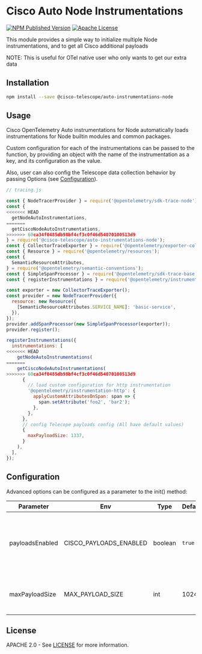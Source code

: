 # Cisco Auto Node Instrumentations

[![NPM Published Version][npm-image]][npm-url]
[![Apache License][license-image]][license-image]

This module provides a simple way to initialize multiple Node instrumentations,
and to get all Cisco additional payloads

NOTE: This is useful for OTel native user who only wants to get our extra data

## Installation

```bash
npm install --save @cisco-telescope/auto-instrumentations-node
```

## Usage

Cisco OpenTelemetry Auto instrumentations for Node automatically loads instrumentations for Node builtin modules and common packages.

Custom configuration for each of the instrumentations can be passed to the function, by providing an object with the name of the instrumentation as a key, and its configuration as the value.

Also, user can also config the Telescope data collection behavior by passing Options (see [Configuration](#configuration)).

```javascript
// tracing.js

const { NodeTracerProvider } = require('@opentelemetry/sdk-trace-node');
const {
<<<<<<< HEAD
  getNodeAutoInstrumentations,
=======
  getCiscoNodeAutoInstrumentations,
>>>>>>> 60ca34f0485db98bf4cf3c0f46d54070100513d9
} = require('@cisco-telescope/auto-instrumentations-node');
const { CollectorTraceExporter } = require('@opentelemetry/exporter-collector');
const { Resource } = require('@opentelemetry/resources');
const {
  SemanticResourceAttributes,
} = require('@opentelemetry/semantic-conventions');
const { SimpleSpanProcessor } = require('@opentelemetry/sdk-trace-base');
const { registerInstrumentations } = require('@opentelemetry/instrumentation');

const exporter = new CollectorTraceExporter();
const provider = new NodeTracerProvider({
  resource: new Resource({
    [SemanticResourceAttributes.SERVICE_NAME]: 'basic-service',
  }),
});
provider.addSpanProcessor(new SimpleSpanProcessor(exporter));
provider.register();

registerInstrumentations({
  instrumentations: [
<<<<<<< HEAD
    getNodeAutoInstrumentations(
=======
    getCiscoNodeAutoInstrumentations(
>>>>>>> 60ca34f0485db98bf4cf3c0f46d54070100513d9
      {
        // load custom configuration for http instrumentation
        '@opentelemetry/instrumentation-http': {
          applyCustomAttributesOnSpan: span => {
            span.setAttribute('foo2', 'bar2');
          },
        },
      },
      // config Telecope payloads config (All have default values)
      {
        maxPayloadSize: 1337,
      }
    ),
  ],
});
```

## Configuration

Advanced options can be configured as a parameter to the init() method:

| Parameter       | Env                    | Type    | Default | Description                                                                                                                                                                                                                      |
| --------------- | ---------------------- | ------- | ------- | -------------------------------------------------------------------------------------------------------------------------------------------------------------------------------------------------------------------------------- |
| payloadsEnabled | CISCO_PAYLOADS_ENABLED | boolean | `true`  | Whether the span should include paylaods or not according to [this list](https://github.com/epsagon/cisco-otel-distribution-specifications/blob/7594c0d2f6504e59e1b8c238426eba5171155b90/packages/js/src/payload_attributes.ts). |
| maxPayloadSize  | MAX_PAYLOAD_SIZE       | int     | 1024    | Max payload size to collect per attribute                                                                                                                                                                                        |

## License

APACHE 2.0 - See [LICENSE][license-url] for more information.

[npm-url]: https://www.npmjs.com/package/@cisco-telescope/auto-instrumentations-node
[npm-image]: https://img.shields.io/npm/v/@cisco-telescope/auto-instrumentations-node/latest?label=%40cisco-telescope%2Fauto-instrumentations-node&style=for-the-badge
[license-url]: https://github.com/https://github.com/cisco-open/otel-js/blob/main/LICENSE
[license-image]: https://img.shields.io/badge/license-Apache_2.0-green.svg?style=for-the-badge

